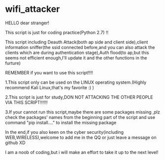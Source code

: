 # wifi_attacker
HELLO dear stranger!

This script is just for coding practice(Python 2.7) !!

This script including Deauth Attack(both ap side and client side),client information sniffer(the ssid connected before,and you can
also attack the clients which are during authentication stage),Auth flood(to ap,but this seems not efficient enough,I'll update it
and the other functions in the furture)

REMEMBER if you want to use this script!!!!

1.This script only can be used on the LINUX operating system.(Highly recommend Kali Linux,that's my favorite :) )

2.This script is just for study,DON NOT ATTACKING THE OTHER PEOPLE VIA THIS SCRIPT!!!!!!

3.If your cannot run this script,maybe there are some packages missing ,plz check the packages' names from the beginning part of the script and use command "pip install...." to install the missing package

In the end,if you also keen on the cyber security(including WEB,WIRELESS),welcome to add me in the QQ or just leave a message on github XD

I am a noob of coding,but i will make an effort to take it up to the next level!
